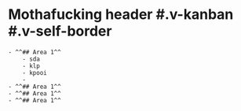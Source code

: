 # Mothafucking header #.v-kanban #.v-self-border
	- ^^## Area 1^^
		- sda
		- klp
		- kpooi
		-
	- ^^## Area 1^^
	- ^^## Area 1^^
	- ^^## Area 1^^